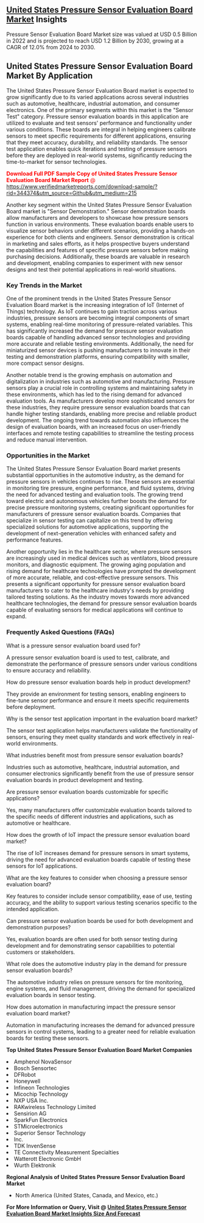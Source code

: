 <h2><a href="https://www.verifiedmarketreports.com/download-sample/?rid=344374&amp;utm_source=Github&amp;utm_medium=215" target="_blank">United States Pressure Sensor Evaluation Board Market</a> Insights</h2><p>Pressure Sensor Evaluation Board Market size was valued at USD 0.5 Billion in 2022 and is projected to reach USD 1.2 Billion by 2030, growing at a CAGR of 12.0% from 2024 to 2030.</p><p><h2>United States Pressure Sensor Evaluation Board Market By Application</h2><p>The United States Pressure Sensor Evaluation Board market is expected to grow significantly due to its varied applications across several industries such as automotive, healthcare, industrial automation, and consumer electronics. One of the primary segments within this market is the "Sensor Test" category. Pressure sensor evaluation boards in this application are utilized to evaluate and test sensors' performance and functionality under various conditions. These boards are integral in helping engineers calibrate sensors to meet specific requirements for different applications, ensuring that they meet accuracy, durability, and reliability standards. The sensor test application enables quick iterations and testing of pressure sensors before they are deployed in real-world systems, significantly reducing the time-to-market for sensor technologies. <p><span class=""><span style="color: #ff0000;"><strong>Download Full PDF Sample Copy of United States Pressure Sensor Evaluation Board Market Report</strong> @ </span><a href="https://www.verifiedmarketreports.com/download-sample/?rid=344374&amp;utm_source=Github&amp;utm_medium=215" target="_blank">https://www.verifiedmarketreports.com/download-sample/?rid=344374&amp;utm_source=Github&amp;utm_medium=215</a></span></p></p><p>Another key segment within the United States Pressure Sensor Evaluation Board market is "Sensor Demonstration." Sensor demonstration boards allow manufacturers and developers to showcase how pressure sensors function in various environments. These evaluation boards enable users to visualize sensor behaviors under different scenarios, providing a hands-on experience for both clients and engineers. Sensor demonstration is critical in marketing and sales efforts, as it helps prospective buyers understand the capabilities and features of specific pressure sensors before making purchasing decisions. Additionally, these boards are valuable in research and development, enabling companies to experiment with new sensor designs and test their potential applications in real-world situations.</p><h3>Key Trends in the Market</h3><p>One of the prominent trends in the United States Pressure Sensor Evaluation Board market is the increasing integration of IoT (Internet of Things) technology. As IoT continues to gain traction across various industries, pressure sensors are becoming integral components of smart systems, enabling real-time monitoring of pressure-related variables. This has significantly increased the demand for pressure sensor evaluation boards capable of handling advanced sensor technologies and providing more accurate and reliable testing environments. Additionally, the need for miniaturized sensor devices is pushing manufacturers to innovate in their testing and demonstration platforms, ensuring compatibility with smaller, more compact sensor designs.</p><p>Another notable trend is the growing emphasis on automation and digitalization in industries such as automotive and manufacturing. Pressure sensors play a crucial role in controlling systems and maintaining safety in these environments, which has led to the rising demand for advanced evaluation tools. As manufacturers develop more sophisticated sensors for these industries, they require pressure sensor evaluation boards that can handle higher testing standards, enabling more precise and reliable product development. The ongoing trend towards automation also influences the design of evaluation boards, with an increased focus on user-friendly interfaces and remote testing capabilities to streamline the testing process and reduce manual intervention.</p><h3>Opportunities in the Market</h3><p>The United States Pressure Sensor Evaluation Board market presents substantial opportunities in the automotive industry, as the demand for pressure sensors in vehicles continues to rise. These sensors are essential in monitoring tire pressure, engine performance, and fluid systems, driving the need for advanced testing and evaluation tools. The growing trend toward electric and autonomous vehicles further boosts the demand for precise pressure monitoring systems, creating significant opportunities for manufacturers of pressure sensor evaluation boards. Companies that specialize in sensor testing can capitalize on this trend by offering specialized solutions for automotive applications, supporting the development of next-generation vehicles with enhanced safety and performance features.</p><p>Another opportunity lies in the healthcare sector, where pressure sensors are increasingly used in medical devices such as ventilators, blood pressure monitors, and diagnostic equipment. The growing aging population and rising demand for healthcare technologies have prompted the development of more accurate, reliable, and cost-effective pressure sensors. This presents a significant opportunity for pressure sensor evaluation board manufacturers to cater to the healthcare industry's needs by providing tailored testing solutions. As the industry moves towards more advanced healthcare technologies, the demand for pressure sensor evaluation boards capable of evaluating sensors for medical applications will continue to expand.</p><h3>Frequently Asked Questions (FAQs)</h3><p>What is a pressure sensor evaluation board used for?</p><p>A pressure sensor evaluation board is used to test, calibrate, and demonstrate the performance of pressure sensors under various conditions to ensure accuracy and reliability.</p><p>How do pressure sensor evaluation boards help in product development?</p><p>They provide an environment for testing sensors, enabling engineers to fine-tune sensor performance and ensure it meets specific requirements before deployment.</p><p>Why is the sensor test application important in the evaluation board market?</p><p>The sensor test application helps manufacturers validate the functionality of sensors, ensuring they meet quality standards and work effectively in real-world environments.</p><p>What industries benefit most from pressure sensor evaluation boards?</p><p>Industries such as automotive, healthcare, industrial automation, and consumer electronics significantly benefit from the use of pressure sensor evaluation boards in product development and testing.</p><p>Are pressure sensor evaluation boards customizable for specific applications?</p><p>Yes, many manufacturers offer customizable evaluation boards tailored to the specific needs of different industries and applications, such as automotive or healthcare.</p><p>How does the growth of IoT impact the pressure sensor evaluation board market?</p><p>The rise of IoT increases demand for pressure sensors in smart systems, driving the need for advanced evaluation boards capable of testing these sensors for IoT applications.</p><p>What are the key features to consider when choosing a pressure sensor evaluation board?</p><p>Key features to consider include sensor compatibility, ease of use, testing accuracy, and the ability to support various testing scenarios specific to the intended application.</p><p>Can pressure sensor evaluation boards be used for both development and demonstration purposes?</p><p>Yes, evaluation boards are often used for both sensor testing during development and for demonstrating sensor capabilities to potential customers or stakeholders.</p><p>What role does the automotive industry play in the demand for pressure sensor evaluation boards?</p><p>The automotive industry relies on pressure sensors for tire monitoring, engine systems, and fluid management, driving the demand for specialized evaluation boards in sensor testing.</p><p>How does automation in manufacturing impact the pressure sensor evaluation board market?</p><p>Automation in manufacturing increases the demand for advanced pressure sensors in control systems, leading to a greater need for reliable evaluation boards for testing these sensors.</p></p><p><strong>Top United States Pressure Sensor Evaluation Board Market Companies</strong></p><div data-test-id=""><p><li>Amphenol NovaSensor</li><li> Bosch Sensortec</li><li> DFRobot</li><li> Honeywell</li><li> Infineon Technologies</li><li> Micochip Technology</li><li> NXP USA Inc.</li><li> RAKwireless Technology Limited</li><li> Sensirion AG</li><li> SparkFun Electronics</li><li> STMicroelectronics</li><li> Superior Sensor Technology</li><li> Inc.</li><li> TDK InvenSense</li><li> TE Connectivity Measurement Specialties</li><li> Watterott Electronic GmbH</li><li> Wurth Elektronik</li></p><div><strong>Regional Analysis of&nbsp;United States Pressure Sensor Evaluation Board Market</strong></div><ul><li dir="ltr"><p dir="ltr">North America&nbsp;(United States, Canada, and Mexico, etc.)</p></li></ul><p><strong>For More Information or Query, Visit @&nbsp;</strong><strong><a href="https://www.verifiedmarketreports.com/product/pressure-sensor-evaluation-board-market/?utm_source=Github&amp;utm_medium=215" target="_blank">United States Pressure Sensor Evaluation Board Market Insights Size And Forecast</a></strong></p></div>

